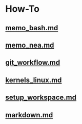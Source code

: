 # How-To

## [memo_bash.md](memo_bash.md)

## [memo_nea.md](memo_nea.md)

## [git_workflow.md](git_workflow.md)

## [kernels_linux.md](kernels_linux.md)

## [setup_workspace.md](setup_workspace.md)

## [markdown.md](markdown.md)


